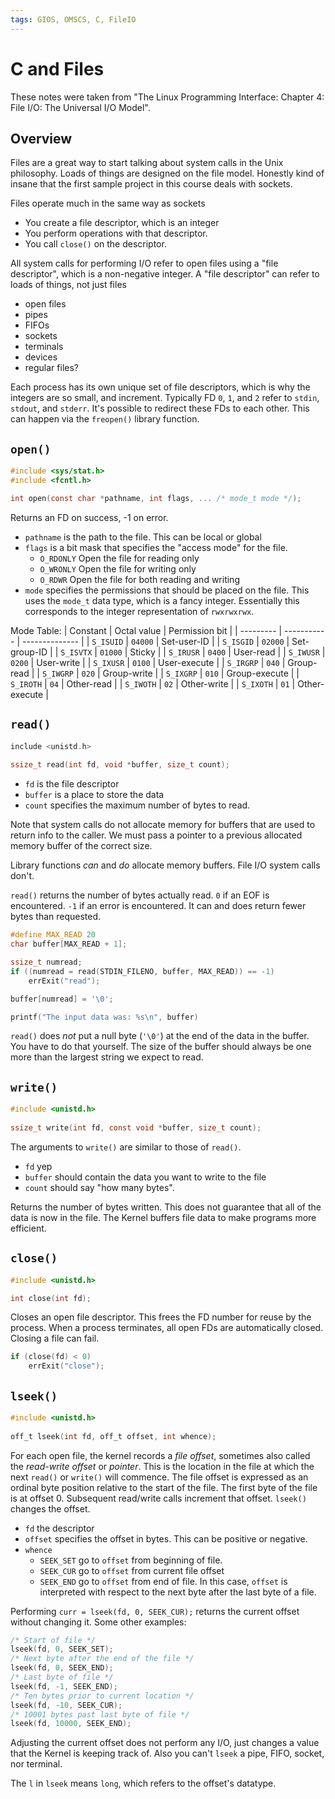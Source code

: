 ```yaml
---
tags: GIOS, OMSCS, C, FileIO
---
```


# C and Files

These notes were taken from "The Linux Programming Interface: Chapter 4: File I/O: The Universal I/O Model".

## Overview
Files are a great way to start talking about system calls in the Unix philosophy. Loads of things are designed on the file model. Honestly kind of insane that the first sample project in this course deals with sockets.

Files operate much in the same way as sockets
- You create a file descriptor, which is an integer
- You perform operations with that descriptor.
- You call `close()` on the descriptor. 

All system calls for performing I/O refer to open files using a "file descriptor", which is a non-negative integer. A "file descriptor" can refer to loads of things, not just files
- open files
- pipes
- FIFOs
- sockets
- terminals
- devices
- regular files?

Each process has its own unique set of file descriptors, which is why the integers are so small, and increment. Typically FD `0`, `1`, and `2` refer to `stdin`, `stdout`, and `stderr`. It's possible to redirect these FDs to each other. This can happen via the `freopen()` library function.

## `open()`

```c
#include <sys/stat.h>  
#include <fcntl.h>

int open(const char *pathname, int flags, ... /* mode_t mode */);
```

Returns an FD on success, -1 on error.

- `pathname` is the path to the file. This can be local or global
- `flags` is a bit mask that specifies the "access mode" for the file.
	- `O_RDONLY` Open the file for reading only
	- `O_WRONLY` Open the file for writing only
	- `O_RDWR` Open the file for both reading and writing
- `mode` specifies the permissions that should be placed on the file. This uses the `mode_t` data type, which is a fancy integer. Essentially this corresponds to the integer representation of `rwxrwxrwx`.

Mode Table:
| Constant  | Octal value | Permission bit |
| --------- | ----------- | -------------- |
| `S_ISUID` | `04000`     | Set-user-ID    |
| `S_ISGID` | `02000`     | Set-group-ID   |
| `S_ISVTX` | `01000`     | Sticky         |
| `S_IRUSR` | `0400`      | User-read      |
| `S_IWUSR` | `0200`      | User-write     |
| `S_IXUSR` | `0100`      | User-execute   |
| `S_IRGRP` | `040`       | Group-read     |
| `S_IWGRP` | `020`       | Group-write    |
| `S_IXGRP` | `010`       | Group-execute  |
| `S_IROTH` | `04`        | Other-read     |
| `S_IWOTH` | `02`        | Other-write    |
| `S_IXOTH` | `01`        | Other-execute  |

## `read()`
```c
include <unistd.h>  
  
ssize_t read(int fd, void *buffer, size_t count);
```

- `fd` is the file descriptor
- `buffer` is a place to store the data
- `count` specifies the maximum number of bytes to read.

Note that system calls do not allocate memory for buffers that are used to return info to the caller. We must pass a pointer to a previous allocated memory buffer of the correct size.

Library functions _can_ and _do_ allocate memory buffers. File I/O system calls don't.

`read()` returns the number of bytes actually read. `0` if an EOF is encountered. `-1` if an error is encountered. It can and does return fewer bytes than requested.

```c
#define MAX_READ 20  
char buffer[MAX_READ + 1];  

ssize_t numread;
if ((numread = read(STDIN_FILENO, buffer, MAX_READ)) == -1)  
    errExit("read");  

buffer[numread] = '\0';

printf("The input data was: %s\n", buffer)
```

`read()` does _not_ put a null byte (`'\0'`) at the end of the data in the buffer. You have to do that yourself. The size of the buffer should always be one more than the largest string we expect to read.

## `write()`

```c
#include <unistd.h>  
  
ssize_t write(int fd, const void *buffer, size_t count);
```

The arguments to `write()` are similar to those of `read()`.

- `fd` yep
- `buffer` should contain the data you want to write to the file
- `count` should say "how many bytes".

Returns the number of bytes written. This does not guarantee that all of the data is now in the file. The Kernel buffers file data to make programs more efficient.

## `close()`
```c
#include <unistd.h>

int close(int fd);
```

Closes an open file descriptor. This frees the FD number for reuse by the process. When a process terminates, all open FDs are automatically closed. Closing a file can fail.

```c
if (close(fd) < 0)  
    errExit("close");
```

## `lseek()`
```c
#include <unistd.h>  
  
off_t lseek(int fd, off_t offset, int whence);
```

For each open file, the kernel records a _file offset_, sometimes also called the _read-write offset_ or _pointer_. This is the location in the file at which the next `read()` or `write()` will commence. The file offset is expressed as an ordinal byte position relative to the start of the file. The first byte of the file is at offset 0. Subsequent read/write calls increment that offset. `lseek()` changes the offset.

- `fd` the descriptor
- `offset` specifies the offset in bytes. This can be positive or negative.
- `whence`
	- `SEEK_SET` go to `offset` from beginning of file.
	- `SEEK_CUR` go to `offset` from current file offset
	- `SEEK_END` go to `offset` from end of file. In this case, `offset` is interpreted with respect to the next byte after the last byte of a file.

Performing `curr = lseek(fd, 0, SEEK_CUR);` returns the current offset without changing it. Some other examples:

```c
/* Start of file */
lseek(fd, 0, SEEK_SET);
/* Next byte after the end of the file */
lseek(fd, 0, SEEK_END);
/* Last byte of file */
lseek(fd, -1, SEEK_END);
/* Ten bytes prior to current location */
lseek(fd, -10, SEEK_CUR);
/* 10001 bytes past last byte of file */
lseek(fd, 10000, SEEK_END);
```

Adjusting the current offset does not perform any I/O, just changes a value that the Kernel is keeping track of. Also you can't `lseek` a pipe, FIFO, socket, nor terminal.

The `l` in `lseek` means `long`, which refers to the offset's datatype.

